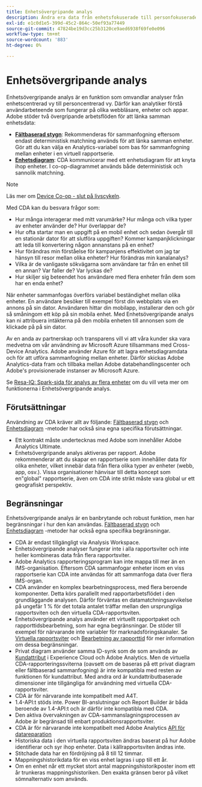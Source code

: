 ```yaml
---
title: Enhetsövergripande analys
description: Ändra era data från enhetsfokuserade till personfokuserade genom att sammanfoga enhetsdata.
exl-id: e1c0d1e5-399d-45c2-864c-50ef93a77449
source-git-commit: 47824be19d3cc25b3120ce9aed6938f69fe0e096
workflow-type: tm+mt
source-wordcount: '883'
ht-degree: 0%

---
```


# Enhetsövergripande analys

Enhetsövergripande analys är en funktion som omvandlar analyser från enhetscentrerad vy till personcentrerad vy. Därför kan analytiker förstå användarbeteende som fungerar på olika webbläsare, enheter och appar. Adobe stöder två övergripande arbetsflöden för att länka samman enhetsdata:

* [**Fältbaserad stygn**](field-based-stitching.md): Rekommenderas för sammanfogning eftersom endast deterministisk matchning används för att länka samman enheter.
Gör att du kan välja en Analytics-variabel som bas för sammanfogning mellan enheter i en virtuell rapportserie.
* [**Enhetsdiagram**](device-graph.md): CDA kommunicerar med ett enhetsdiagram för att knyta ihop enheter. I co-op-diagrammet används både deterministisk och sannolik matchning.

>[!NOTE]
>
>Läs mer om [Device Co-op - slut på livscykeln](https://experienceleague.adobe.com/docs/device-co-op/using/about/device-co-op-eol.html).

Med CDA kan du besvara frågor som:

* Hur många interagerar med mitt varumärke? Hur många och vilka typer av enheter använder de? Hur överlappar de?
* Hur ofta startar man en uppgift på en mobil enhet och sedan övergår till en stationär dator för att slutföra uppgiften? Kommer kampanjklickningar att leda till konvertering någon annanstans på en enhet?
* Hur förändras min förståelse för kampanjens effektivitet om jag tar hänsyn till resor mellan olika enheter? Hur förändras min kanalanalys?
* Vilka är de vanligaste sökvägarna som användare tar från en enhet till en annan? Var faller de? Var lyckas de?
* Hur skiljer sig beteendet hos användare med flera enheter från dem som har en enda enhet?

När enheter sammanfogas överförs variabel beständighet mellan olika enheter. En användare besöker till exempel först din webbplats via en annons på sin dator. Användaren hittar din mobilapp, installerar den och gör så småningom ett köp på sin mobila enhet. Med Enhetsövergripande analys kan ni attribuera intäkterna på den mobila enheten till annonsen som de klickade på på sin dator.

Av en anda av partnerskap och transparens vill vi att våra kunder ska vara medvetna om vår användning av Microsoft Azure tillsammans med Cross-Device Analytics. Adobe använder Azure för att lagra enhetsdiagramdata och för att utföra sammanfogning mellan enheter. Därför skickas Adobe Analytics-data fram och tillbaka mellan Adobe databehandlingscenter och Adobe&#39;s provisionerade instanser av Microsoft Azure.

Se [Resa-IQ: Spark-sida för analys av flera enheter](https://adobe.ly/aacda) om du vill veta mer om funktionerna i Enhetsövergripande analys.

## Förutsättningar

Användning av CDA kräver allt av följande: [Fältbaserad stygn](field-based-stitching.md) och [Enhetsdiagram](device-graph.md) -metoder har också sina egna specifika förutsättningar.

* Ett kontrakt måste undertecknas med Adobe som innehåller Adobe Analytics Ultimate.
* Enhetsövergripande analys aktiveras per rapport. Adobe rekommenderar att du skapar en rapportserie som innehåller data för olika enheter, vilket innebär data från flera olika typer av enheter (webb, app, osv.). Vissa organisationer hänvisar till detta koncept som en&quot;global&quot; rapportserie, även om CDA inte strikt måste vara global ur ett geografiskt perspektiv.

## Begränsningar

Enhetsövergripande analys är en banbrytande och robust funktion, men har begränsningar i hur den kan användas. [Fältbaserad stygn](field-based-stitching.md) och [Enhetsdiagram](device-graph.md) -metoder har också egna specifika begränsningar.

* CDA är endast tillgängligt via Analysis Workspace.
* Enhetsövergripande analyser fungerar inte i alla rapportsviter och inte heller kombineras data från flera rapportsviter.
* Adobe Analytics rapporteringsprogram kan inte mappa till mer än en IMS-organisation. Eftersom CDA sammanfogar enheter inom en viss rapportserie kan CDA inte användas för att sammanfoga data över flera IMS-organ.
* CDA använder en komplex bearbetningsprocess, med flera beroende komponenter. Detta körs parallellt med rapportarbetsflödet i den grundläggande analysen. Därför förväntas en datamatchningsavvikelse på ungefär 1 % för det totala antalet träffar mellan den ursprungliga rapportsviten och den virtuella CDA-rapportsviten.
* Enhetsövergripande analys använder ett virtuellt rapportpaket och rapporttidsbearbetning, som har egna begränsningar. De stöder till exempel för närvarande inte variabler för marknadsföringskanaler. Se [Virtuella rapportsviter](https://experienceleague.adobe.com/docs/analytics/components/virtual-report-suites/vrs-about.html?lang=en) och [Bearbetning av rapporttid](https://experienceleague.adobe.com/docs/analytics/components/virtual-report-suites/vrs-report-time-processing.html?lang=en#report-time-processing-limitations) för mer information om dessa begränsningar.
* Privat diagram använder samma ID-synk som de som används av [Kundattribut](https://experienceleague.adobe.com/docs/core-services/interface/customer-attributes/attributes.html#customer-attributes) i Experience Cloud och Adobe Analytics. Men de virtuella CDA-rapporteringssviterna (oavsett om de baseras på ett privat diagram eller fältbaserad sammanfogning) är inte kompatibla med resten av funktionen för kundattribut. Med andra ord är kundattributbaserade dimensioner inte tillgängliga för användning med virtuella CDA-rapportsviter.
* CDA är för närvarande inte kompatibelt med A4T.
* 1.4-API:t stöds inte. Power BI-anslutningar och Report Builder är båda beroende av 1.4-API:t och är därför inte kompatibla med CDA.
* Den aktiva övervakningen av CDA-sammanslagningsprocessen av Adobe är begränsad till enbart produktionsrapportsviter.
* CDA är för närvarande inte kompatibelt med Adobe Analytics [API för datareparation](https://www.adobe.io/apis/experiencecloud/analytics/docs.html#!AdobeDocs/analytics-2.0-apis/master/data-repair.md)
* Historiska data i den virtuella rapportsviten ändras baserat på hur Adobe identifierar och syr ihop enheter. Data i källrapportsviten ändras inte.
* Stitchade data har en fördröjning på 8 till 12 timmar.
* Mappningshistorikdata för en viss enhet lagras i upp till ett år.
* Om en enhet når ett mycket stort antal mappningshistorikposter inom ett år trunkeras mappningshistoriken. Den exakta gränsen beror på vilket sömnalternativ som används.
